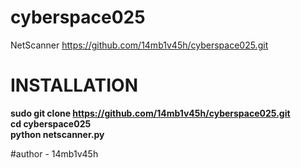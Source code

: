 # cyberspace025
NetScanner
https://github.com/14mb1v45h/cyberspace025.git

# INSTALLATION
**sudo git clone https://github.com/14mb1v45h/cyberspace025.git**  
**cd cyberspace025**  
**python netscanner.py**


#author - 14mb1v45h
